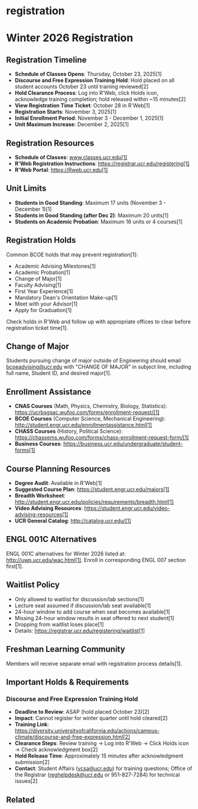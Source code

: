 # registration

# Winter 2026 Registration

## Registration Timeline
- **Schedule of Classes Opens**: Thursday, October 23, 2025[1]
- **Discourse and Free Expression Training Hold**: Hold placed on all student accounts October 23 until training reviewed[2]
- **Hold Clearance Process**: Log into R'Web, click Holds icon, acknowledge training completion; hold released within ~15 minutes[2]
- **View Registration Time Ticket**: October 28 in R'Web[1]
- **Registration Starts**: November 3, 2025[1]
- **Initial Enrollment Period**: November 3 - December 1, 2025[1]
- **Unit Maximum Increase**: December 2, 2025[1]

## Registration Resources
- **Schedule of Classes**: www.classes.ucr.edu[1]
- **R'Web Registration Instructions**: https://registrar.ucr.edu/registering[1]
- **R'Web Portal**: https://Rweb.ucr.edu[1]

## Unit Limits
- **Students in Good Standing**: Maximum 17 units (November 3 - December 1)[1]
- **Students in Good Standing (after Dec 2)**: Maximum 20 units[1]
- **Students on Academic Probation**: Maximum 16 units or 4 courses[1]

## Registration Holds
Common BCOE holds that may prevent registration[1]:
- Academic Advising Milestones[1]
- Academic Probation[1]
- Change of Major[1]
- Faculty Advising[1]
- First Year Experience[1]
- Mandatory Dean's Orientation Make-up[1]
- Meet with your Advisor[1]
- Apply for Graduation[1]

Check holds in R'Web and follow up with appropriate offices to clear before registration ticket time[1].

## Change of Major
Students pursuing change of major outside of Engineering should email bcoeadvising@ucr.edu with "CHANGE OF MAJOR" in subject line, including full name, Student ID, and desired major[1].

## Enrollment Assistance
- **CNAS Courses** (Math, Physics, Chemistry, Biology, Statistics): https://ucrbsgsac.wufoo.com/forms/enrollment-request/[1]
- **BCOE Courses** (Computer Science, Mechanical Engineering): http://student.engr.ucr.edu/enrollmentassistance.html[1]
- **CHASS Courses** (History, Political Science): https://chassems.wufoo.com/forms/chass-enrollment-request-form/[1]
- **Business Courses**: https://business.ucr.edu/undergraduate/student-forms[1]

## Course Planning Resources
- **Degree Audit**: Available in R'Web[1]
- **Suggested Course Plan**: https://student.engr.ucr.edu/majors[1]
- **Breadth Worksheet**: http://student.engr.ucr.edu/policies/requirements/breadth.html[1]
- **Video Advising Resources**: https://student.engr.ucr.edu/video-advising-resources[1]
- **UCR General Catalog**: http://catalog.ucr.edu/[1]

## ENGL 001C Alternatives
ENGL 001C alternatives for Winter 2026 listed at: http://uwp.ucr.edu/wac.html[1]. Enroll in corresponding ENGL 007 section first[1].

## Waitlist Policy
- Only allowed to waitlist for discussion/lab sections[1]
- Lecture seat assumed if discussion/lab seat available[1]
- 24-hour window to add course when seat becomes available[1]
- Missing 24-hour window results in seat offered to next student[1]
- Dropping from waitlist loses place[1]
- Details: https://registrar.ucr.edu/registering/waitlist[1]

## Freshman Learning Community
Members will receive separate email with registration process details[1].



## Important Holds & Requirements

### Discourse and Free Expression Training Hold
- **Deadline to Review**: ASAP (hold placed October 23)[2]
- **Impact**: Cannot register for winter quarter until hold cleared[2]
- **Training Link**: https://diversity.universityofcalifornia.edu/actions/campus-climate/discourse-and-free-expression.html[2]
- **Clearance Steps**: Review training → Log into R'Web → Click Holds icon → Check acknowledgment box[2]
- **Hold Release Time**: Approximately 15 minutes after acknowledgment submission[2]
- **Contact**: Student Affairs (vcsa@ucr.edu) for training questions; Office of the Registrar (reghelpdesk@ucr.edu or 951-827-7284) for technical issues[2]

## Related

